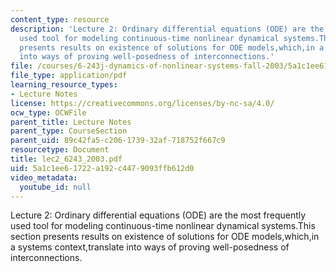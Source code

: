 ```yaml
---
content_type: resource
description: 'Lecture 2: Ordinary differential equations (ODE) are the most frequently
  used tool for modeling continuous-time nonlinear dynamical systems.This section
  presents results on existence of solutions for ODE models,which,in a systems context,translate
  into ways of proving well-posedness of interconnections.'
file: /courses/6-243j-dynamics-of-nonlinear-systems-fall-2003/5a1c1ee61722a192c4479093ffb612d0_lec2_6243_2003.pdf
file_type: application/pdf
learning_resource_types:
- Lecture Notes
license: https://creativecommons.org/licenses/by-nc-sa/4.0/
ocw_type: OCWFile
parent_title: Lecture Notes
parent_type: CourseSection
parent_uid: 89c42fa5-c206-1739-32af-718752f667c9
resourcetype: Document
title: lec2_6243_2003.pdf
uid: 5a1c1ee6-1722-a192-c447-9093ffb612d0
video_metadata:
  youtube_id: null
---
```

Lecture 2: Ordinary differential equations (ODE) are the most frequently used tool for modeling continuous-time nonlinear dynamical systems.This section presents results on existence of solutions for ODE models,which,in a systems context,translate into ways of proving well-posedness of interconnections.
